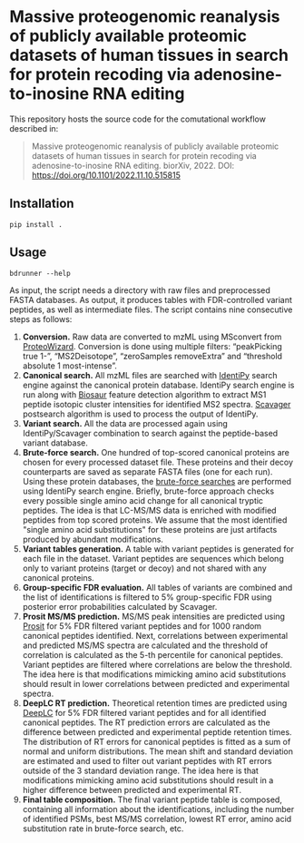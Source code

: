 # Massive proteogenomic reanalysis of publicly available proteomic datasets of human tissues in search for protein recoding via adenosine-to-inosine RNA editing

This repository hosts the source code for the comutational workflow described in:

> Massive proteogenomic reanalysis of publicly available proteomic datasets of human tissues in search for protein
> recoding via adenosine-to-inosine RNA editing. biorXiv, 2022. DOI: https://doi.org/10.1101/2022.11.10.515815

Installation
------------

```
pip install .
```

Usage
-----

```
bdrunner --help
```

As input, the script needs a directory with raw files and preprocessed FASTA databases.
As output, it produces tables with FDR-controlled variant peptides, as well as intermediate files.
The script contains nine consecutive steps as follows:

1. **Conversion.** Raw data are converted to mzML using MSconvert from [ProteoWizard](https://proteowizard.sourceforge.io/index.html).
   Conversion is done using multiple filters: “peakPicking true 1-”, “MS2Deisotope”, “zeroSamples removeExtra” and “threshold absolute 1 most-intense”.
2. **Canonical search.** All mzML files are searched with [IdentiPy](https://github.com/levitsky/identipy) search engine against the canonical protein database.
   IdentiPy search engine is run along with [Biosaur](https://github.com/markmipt/biosaur2) feature detection algorithm to extract MS1 peptide isotopic cluster intensities for identified MS2 spectra.
   [Scavager](https://github.com/markmipt/scavager) postsearch algorithm is used to process the output of IdentiPy.
3. **Variant search.** All the data are processed again using IdentiPy/Scavager combination to search against the peptide-based variant database.
4. **Brute-force search.** One hundred of top-scored canonical proteins are chosen for every processed dataset file.
   These proteins and their decoy counterparts are saved as separate FASTA files (one for each run).
   Using these protein databases, the [brute-force searches](https://pubs.acs.org/doi/abs/10.1007/s13361-017-1859-9) are performed using IdentiPy search engine.
   Briefly, brute-force approach checks every possible single amino acid change for all canonical tryptic peptides.
   The idea is that LC-MS/MS data is enriched with modified peptides from top scored proteins.
   We assume that the most identified "single amino acid substitutions" for these proteins are just artifacts produced by abundant modifications.
5. **Variant tables generation.** A table with variant peptides is generated for each file in the dataset.
   Variant peptides are sequences which belong only to variant proteins (target or decoy) and not shared with any canonical proteins.
6. **Group-specific FDR evaluation.** All tables of variants are combined and the list of identifications is filtered to 5% group-specific FDR
   using posterior error probabilities calculated by Scavager.
7. **Prosit MS/MS prediction.** MS/MS peak intensities are predicted using [Prosit](https://github.com/kusterlab/prosit) for 5% FDR filtered variant peptides
   and for 1000 random canonical peptides identified. Next, correlations between experimental and predicted MS/MS spectra are calculated
   and the threshold of correlation is calculated as the 5-th percentile for canonical peptides.
   Variant peptides are filtered where correlations are below the threshold.
   The idea here is that modifications mimicking amino acid substitutions should result in lower correlations between predicted and experimental spectra.
8. **DeepLC RT prediction.** Theoretical retention times are predicted using [DeepLC](https://github.com/compomics/DeepLC) for 5% FDR filtered variant peptides
   and for all identified canonical peptides.
   The RT prediction errors are calculated as the difference between predicted and experimental peptide retention times.
   The distribution of RT errors for canonical peptides is fitted as a sum of normal and uniform distributions.
   The mean shift and standard deviation are estimated and used to filter out variant peptides with RT errors outside of the 3 standard deviation range.
   The idea here is that modifications mimicking amino acid substitutions should result in a higher difference between predicted and experimental RT.
9. **Final table composition.** The final variant peptide table is composed, containing all information about the identifications,
   including the number of identified PSMs, best MS/MS correlation, lowest RT error, amino acid substitution rate in brute-force search, etc.
